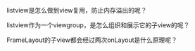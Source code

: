 listview是怎么做到view复用，防止内存溢出的呢？

listview作为一个viewgroup，是怎么组织和展示它的子view的呢？

FrameLayout的子view都会经过两次onLayout是什么原理呢？
